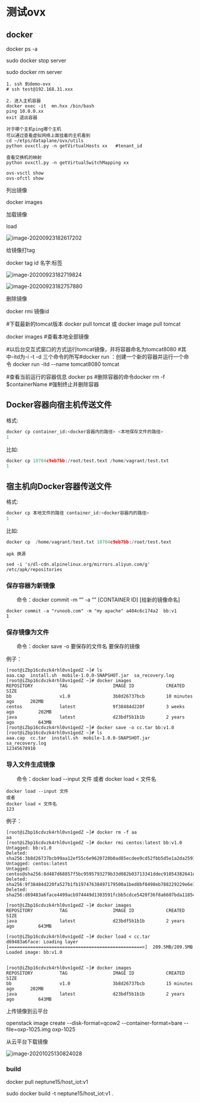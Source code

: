 # 测试ovx

## docker

docker ps -a

 sudo docker stop server

sudo docker rm server

```
1. ssh 到demo-ovx
# ssh test@192.168.31.xxx

2. 进入主机容器
docker exec -it  mn.hxx /bin/bash
ping 10.0.0.xx
exit 退出容器

对于哪个主机ping哪个主机
可以通过查看虚拟网络上面挂着的主机看到
cd ~/etps/dataplane/ovx/utils
python ovxctl.py -n getVirtualHosts xx   #tenant_id

查看交换机的映射
python ovxctl.py -n getVirtualSwitchMapping xx

ovs-vsctl show
ovs-ofctl show
```

列出镜像

docker images 

加载镜像

load

![image-20200923182617202](C:\Users\赵煜\AppData\Roaming\Typora\typora-user-images\image-20200923182617202.png)

给镜像打tag

docker tag id 名字:标签

![image-20200923182719824](C:\Users\赵煜\AppData\Roaming\Typora\typora-user-images\image-20200923182719824.png)

![image-20200923182757880](C:\Users\赵煜\AppData\Roaming\Typora\typora-user-images\image-20200923182757880.png)

删除镜像

docker rmi 镜像id

#下载最新的tomcat版本
docker pull tomcat 或 docker image pull tomcat

docker images  #查看本地全部镜像

#以后台交互式窗口的方式运行tomcat镜像，并将容器命名为tomcat8080
#其中-itd为-i -t -d 三个命令的所写#docker run ：创建一个新的容器并运行一个命令
docker run -itd --name tomcat8080 tomcat 

#查看当前运行的容器信息
docker ps #删除容器的命令docker rm -f $containerName  #强制终止并删除容器

## Docker容器向宿主机传送文件

格式:

```python
docker cp container_id:<docker容器内的路径> <本地保存文件的路径>
1
```

比如:

```python
docker cp 10704c9eb7bb:/root/test.text /home/vagrant/test.txt
1
```

## 宿主机向Docker容器传送文件

格式:

```python
docker cp 本地文件的路径 container_id:<docker容器内的路径>
1
```

比如:

```python
docker cp  /home/vagrant/test.txt 10704c9eb7bb:/root/test.text
```

```
apk 换源

sed -i 's/dl-cdn.alpinelinux.org/mirrors.aliyun.com/g' /etc/apk/repositories
```



### 保存容器为新镜像

  命令：docker commit -m “” -a “” [CONTAINER ID] [给新的镜像命名]

```shell
docker commit -a "runoob.com" -m "my apache" a404c6c174a2  bb:v1
1
```

### 保存镜像为文件

  命令：docker save -o 要保存的文件名 要保存的镜像

例子：

```shell
[root@iZbp16cdvzk4rhl0vn1gedZ ~]# ls
aaa.cap  install.sh  mobile-1.0.0-SNAPSHOT.jar  sa_recovery.log
[root@iZbp16cdvzk4rhl0vn1gedZ ~]# docker images
REPOSITORY          TAG                 IMAGE ID            CREATED             SIZE
bb                  v1.0                3b8d26737bcb        10 minutes ago      202MB
centos              latest              9f38484d220f        3 weeks ago         202MB
java                latest              d23bdf5b1b1b        2 years ago         643MB
[root@iZbp16cdvzk4rhl0vn1gedZ ~]# docker save -o cc.tar bb:v1.0
[root@iZbp16cdvzk4rhl0vn1gedZ ~]# ls
aaa.cap  cc.tar  install.sh  mobile-1.0.0-SNAPSHOT.jar  sa_recovery.log
12345678910
```

### 导入文件生成镜像

  命令：docker load --input 文件 或者 docker load < 文件名

```shell
docker load --input 文件  
或者  
docker load < 文件名
123
```

例子：

```shell
[root@iZbp16cdvzk4rhl0vn1gedZ ~]# docker rm -f aa
aa
[root@iZbp16cdvzk4rhl0vn1gedZ ~]# docker rmi centos:latest bb:v1.0
Untagged: bb:v1.0
Deleted: sha256:3b8d26737bcb99aa12ef55c6e9620720b0ad85ecdee9cd52fbb5d5e1a2da2591
Untagged: centos:latest
Untagged: centos@sha256:8d487d68857f5bc9595793279b33d082b03713341ddec91054382641d14db861
Deleted: sha256:9f38484d220fa527b1fb19747638497179500a1bed8bf0498eb788229229e6e1
Deleted: sha256:d69483a6face4499acb974449d1303591fcbb5cdce5420f36f8a6607bda11854

[root@iZbp16cdvzk4rhl0vn1gedZ ~]# docker images
REPOSITORY          TAG                 IMAGE ID            CREATED             SIZE
java                latest              d23bdf5b1b1b        2 years ago         643MB

[root@iZbp16cdvzk4rhl0vn1gedZ ~]# docker load < cc.tar 
d69483a6face: Loading layer [==================================================>]  209.5MB/209.5MB
Loaded image: bb:v1.0


[root@iZbp16cdvzk4rhl0vn1gedZ ~]# docker images
REPOSITORY          TAG                 IMAGE ID            CREATED             SIZE
bb                  v1.0                3b8d26737bcb        15 minutes ago      202MB
java                latest              d23bdf5b1b1b        2 years ago         643MB
```

上传镜像到云平台

 openstack image create --disk-format=qcow2 --container-format=bare --file=oxp-1025.img oxp-1025

从云平台下载镜像

![image-20201025130824028](C:\Users\赵煜\AppData\Roaming\Typora\typora-user-images\image-20201025130824028.png)

### build

docker pull neptune15/host_iot:v1

 sudo docker build -t neptune15/host_iot:v1 .